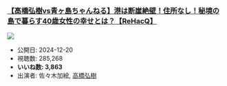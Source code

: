 ### [【高橋弘樹vs青ヶ島ちゃんねる】港は断崖絶壁！住所なし！秘境の島で暮らす40歳女性の幸せとは？【ReHacQ】](https://www.youtube.com/watch?v=zPGrANkSFVM)
[![](https://img.youtube.com/vi/zPGrANkSFVM/sddefault.jpg)](https://www.youtube.com/watch?v=zPGrANkSFVM)
-   公開日: 2024-12-20
-   視聴数: 285,268
-   **いいね数: 3,863**
-   出演者: 佐々木加絵, [高橋弘樹](/rehacq_fan/people/高橋弘樹 "wikilink")
